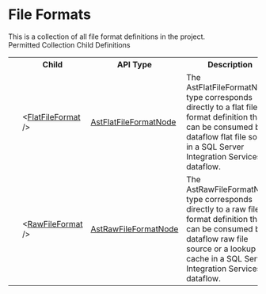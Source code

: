# File Formats

<div class="LanguageSummary"><div class ="SummaryItem">This is a collection of all file format definitions in the project.</div></div><div class="SchemaBindingGroup"><div class="SchemaBindingGroupHeader">Permitted Collection Child Definitions</div><table id="SchemaBindingList" class="SchemaBindingList"><tbody><tr><th class="SchemaBindingIconColumnHeader">&nbsp;</th><th class="SchemaBindingNameColumnHeader">Child</th><th class="SchemaBindingTypeColumnHeader">API Type</th><th class="SchemaBindingSummaryColumnHeader">Description</th></tr><tr class="cd0"><td class="SchemaBindingIcon"><div class="NotRequired" /></td><td class="SchemaBindingName"><span class="punc">&lt;</span><a href=../api-reference/Varigence.Languages.Biml.FileFormat.AstFlatFileFormatNode.html">FlatFileFormat</a><span class="punc"> /&gt;</span></td><td class="SchemaBindingType"><a href="Varigence.Languages.Biml.FileFormat.AstFlatFileFormatNode.html">AstFlatFileFormatNode</a></td><td class="SchemaBindingSummary">The AstFlatFileFormatNode type corresponds directly to a flat file format definition that can be consumed by a dataflow flat file source in a SQL Server Integration Services dataflow.</td></tr><tr class="cd1"><td class="SchemaBindingIcon"><div class="NotRequired" /></td><td class="SchemaBindingName"><span class="punc">&lt;</span><a href=../api-reference/Varigence.Languages.Biml.FileFormat.AstRawFileFormatNode.html">RawFileFormat</a><span class="punc"> /&gt;</span></td><td class="SchemaBindingType"><a href="Varigence.Languages.Biml.FileFormat.AstRawFileFormatNode.html">AstRawFileFormatNode</a></td><td class="SchemaBindingSummary">The AstRawFileFormatNode type corresponds directly to a raw file format definition that can be consumed by a dataflow raw file source or a lookup cache in a SQL Server Integration Services dataflow.</td></tr></tbody></table></div>